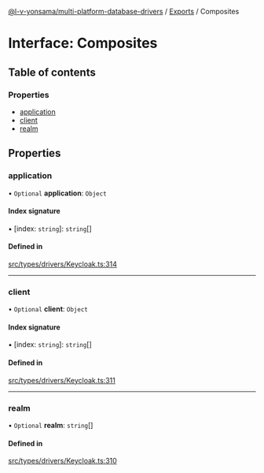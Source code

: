 [@l-v-yonsama/multi-platform-database-drivers](../README.md) / [Exports](../modules.md) / Composites

# Interface: Composites

## Table of contents

### Properties

- [application](Composites.md#application)
- [client](Composites.md#client)
- [realm](Composites.md#realm)

## Properties

### application

• `Optional` **application**: `Object`

#### Index signature

▪ [index: `string`]: `string`[]

#### Defined in

[src/types/drivers/Keycloak.ts:314](https://github.com/l-v-yonsama/db-drivers/blob/6a1707e/src/types/drivers/Keycloak.ts#L314)

___

### client

• `Optional` **client**: `Object`

#### Index signature

▪ [index: `string`]: `string`[]

#### Defined in

[src/types/drivers/Keycloak.ts:311](https://github.com/l-v-yonsama/db-drivers/blob/6a1707e/src/types/drivers/Keycloak.ts#L311)

___

### realm

• `Optional` **realm**: `string`[]

#### Defined in

[src/types/drivers/Keycloak.ts:310](https://github.com/l-v-yonsama/db-drivers/blob/6a1707e/src/types/drivers/Keycloak.ts#L310)
